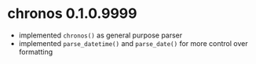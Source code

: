 # chronos 0.1.0.9999

* implemented `chronos()` as general purpose parser
* implemented `parse_datetime()` and `parse_date()` for more control over formatting
